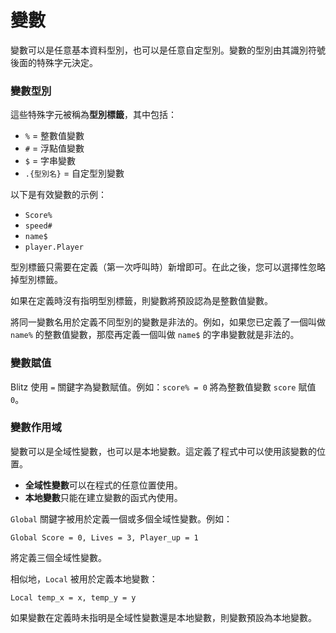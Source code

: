 # 變數

變數可以是任意基本資料型別，也可以是任意自定型別。變數的型別由其識別符號後面的特殊字元決定。

### 變數型別 <a href="#variable-types" id="variable-types"></a>

這些特殊字元被稱為**型別標籤**，其中包括：

* `%` = 整數值變數
* `#` = 浮點值變數
* `$` = 字串變數
* `.{型別名}` = 自定型別變數

以下是有效變數的示例：

* `Score%`
* `speed#`
* `name$`
* `player.Player`

型別標籤只需要在定義（第一次呼叫時）新增即可。在此之後，您可以選擇性忽略掉型別標籤。

如果在定義時沒有指明型別標籤，則變數將預設認為是整數值變數。

將同一變數名用於定義不同型別的變數是非法的。例如，如果您已定義了一個叫做 `name%` 的整數值變數，那麼再定義一個叫做 `name$` 的字串變數就是非法的。

### 變數賦值 <a href="#setting-variables" id="setting-variables"></a>

Blitz 使用 `=` 關鍵字為變數賦值。例如：`score% = 0` 將為整數值變數 `score` 賦值 `0`。

### 變數作用域 <a href="#variable-scope" id="variable-scope"></a>

變數可以是全域性變數，也可以是本地變數。這定義了程式中可以使用該變數的位置。

* **全域性變數**可以在程式的任意位置使用。
* **本地變數**只能在建立變數的函式內使用。

`Global` 關鍵字被用於定義一個或多個全域性變數。例如：

```basic
Global Score = 0, Lives = 3, Player_up = 1
```

將定義三個全域性變數。

相似地，`Local` 被用於定義本地變數：

```basic
Local temp_x = x, temp_y = y
```

如果變數在定義時未指明是全域性變數還是本地變數，則變數預設為本地變數。
